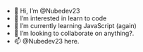 - 👋 Hi, I’m @Nubedev23 
- 👀 I’m interested in learn to code
- 🌱 I’m currently learning JavaScript (again)
- 💞️ I’m looking to collaborate on anything?.
- 📫 @Nubedev23 here. 

<!---
Nubedev23/Nubedev23 is a ✨ special ✨ repository because its `README.md` (this file) appears on your GitHub profile.
You can click the Preview link to take a look at your changes.
--->
